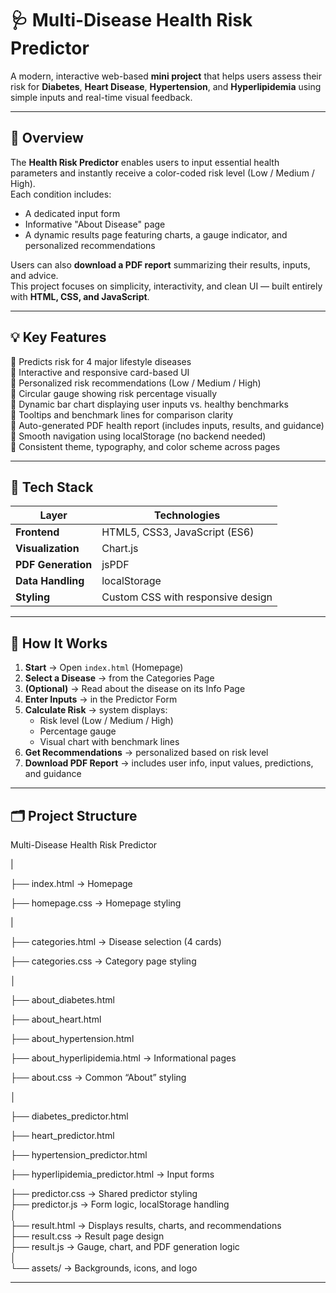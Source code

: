 # 🩺 Multi-Disease Health Risk Predictor

A modern, interactive web-based **mini project** that helps users assess their risk for **Diabetes**, **Heart Disease**, **Hypertension**, and **Hyperlipidemia** using simple inputs and real-time visual feedback.

---

## 🚀 Overview

The **Health Risk Predictor** enables users to input essential health parameters and instantly receive a color-coded risk level (Low / Medium / High).  
Each condition includes:
- A dedicated input form  
- Informative "About Disease" page  
- A dynamic results page featuring charts, a gauge indicator, and personalized recommendations  

Users can also **download a PDF report** summarizing their results, inputs, and advice.  
This project focuses on simplicity, interactivity, and clean UI — built entirely with **HTML, CSS, and JavaScript**.

---

## 💡 Key Features

🔹 Predicts risk for 4 major lifestyle diseases  
🔹 Interactive and responsive card-based UI  
🔹 Personalized risk recommendations (Low / Medium / High)  
🔹 Circular gauge showing risk percentage visually  
🔹 Dynamic bar chart displaying user inputs vs. healthy benchmarks  
🔹 Tooltips and benchmark lines for comparison clarity  
🔹 Auto-generated PDF health report (includes inputs, results, and guidance)  
🔹 Smooth navigation using localStorage (no backend needed)  
🔹 Consistent theme, typography, and color scheme across pages  

---

## 🧠 Tech Stack

| Layer | Technologies |
|--------|--------------|
| **Frontend** | HTML5, CSS3, JavaScript (ES6) |
| **Visualization** | Chart.js |
| **PDF Generation** | jsPDF |
| **Data Handling** | localStorage |
| **Styling** | Custom CSS with responsive design |

---

## 🧭 How It Works

1. **Start** → Open `index.html` (Homepage)  
2. **Select a Disease** → from the Categories Page  
3. **(Optional)** → Read about the disease on its Info Page  
4. **Enter Inputs** → in the Predictor Form  
5. **Calculate Risk** → system displays:
   - Risk level (Low / Medium / High)
   - Percentage gauge
   - Visual chart with benchmark lines  
6. **Get Recommendations** → personalized based on risk level  
7. **Download PDF Report** → includes user info, input values, predictions, and guidance  

---

## 🗂️ Project Structure

Multi-Disease Health Risk Predictor                                                                                                                                

|                                                                                                                                                                   

├── index.html                     → Homepage                                                                                                                       

├── homepage.css                   → Homepage styling                                                                                                               

|                                                                                                                                                                

├── categories.html                → Disease selection (4 cards)                                                                                                    

├── categories.css                 → Category page styling                                                                                                         

│                                                                                                                                                                  

├── about_diabetes.html                                                                                                                                            

├── about_heart.html                                                                                                                                               

├── about_hypertension.html                                                                                                                                        

├── about_hyperlipidemia.html      → Informational pages                                                                                                           

├── about.css                      → Common “About” styling                                                                                                        

│                                                                                                                                                                  

├── diabetes_predictor.html                                                                                                                                        

├── heart_predictor.html                                                                                                                                           

├── hypertension_predictor.html                                                                                                                                    

├── hyperlipidemia_predictor.html  → Input forms                                                                                                                   

├── predictor.css                  → Shared predictor styling                                                                                                      
├── predictor.js                   → Form logic, localStorage handling                                                                                             
│                                                                                                                                                                  
├── result.html                    → Displays results, charts, and recommendations                                                                                  
├── result.css                     → Result page design                                                                                                             
├── result.js                      → Gauge, chart, and PDF generation logic                                                                                         
│                                                                                                                                                                   
└── assets/                        → Backgrounds, icons, and logo

---

